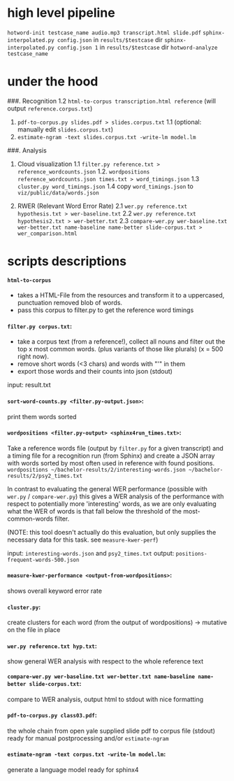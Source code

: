 # high level pipeline

`hotword-init testcase_name audio.mp3 transcript.html slide.pdf`
`sphinx-interpolated.py config.json` in `results/$testcase` dir
`sphinx-interpolated.py config.json 1` in `results/$testcase` dir
`hotword-analyze testcase_name`

# under the hood

###. Recognition
1.2 `html-to-corpus transcription.html reference` (will output `reference.corpus.txt`)
1. `pdf-to-corpus.py slides.pdf > slides.corpus.txt`
1.1 (optional: manually edit `slides.corpus.txt`)
2. `estimate-ngram -text slides.corpus.txt -write-lm model.lm`

###. Analysis
1. Cloud visualization
  1.1 `filter.py reference.txt > reference_wordcounts.json`
  1.2. `wordpositions reference_wordcounts.json times.txt > word_timings.json`
  1.3 `cluster.py word_timings.json`
  1.4 copy `word_timings.json` to `viz/public/data/words.json`

2. RWER (Relevant Word Error Rate)
  2.1 `wer.py reference.txt hypothesis.txt > wer-baseline.txt`
  2.2 `wer.py reference.txt hypothesis2.txt > wer-better.txt`
  2.3 `compare-wer.py wer-baseline.txt wer-better.txt name-baseline name-better slide-corpus.txt > wer_comparison.html`

# scripts descriptions

#### `html-to-corpus`
- takes a HTML-File from the resources and transform it to a uppercased, punctuation removed blob of words.
- pass this corpus to filter.py to get the reference word timings

#### `filter.py corpus.txt`:
- take a corpus text (from a reference!), collect all nouns and filter out the top x most common words. (plus variants of those like plurals) (x = 500 right now).
- remove short words (<3 chars) and words with "'" in them
- export those words and their counts into json (stdout)

input: result.txt

#### `sort-word-counts.py <filter.py-output.json>`:
print them words sorted

#### `wordpositions <filter.py-output> <sphinx4run_times.txt>`:
Take a reference words file (output by `filter.py` for a given transcript) and a timing file for a recognition run (from Sphinx) and create a JSON array with words sorted by most often used in reference with found positions.
`wordpositions ~/bachelor-results/2/interesting-words.json ~/bachelor-results/2/psy2_times.txt`

In contrast to evaluating the general WER performance (possible with `wer.py` / `compare-wer.py`) this gives a WER analysis of the performance with respect to potentially more 'interesting' words, as we are only evaluating what the WER of words is that fall below the threshold of the most-common-words filter.

  (NOTE: this tool doesn't actually do this evaluation, but only supplies the necessary data for this task. see `measure-kwer-perf`)


input: `interesting-words.json` and `psy2_times.txt`
output: `positions-frequent-words-500.json`

#### `measure-kwer-performance <output-from-wordpositions>`:
shows overall keyword error rate

#### `cluster.py`:
create clusters for each word (from the output of wordpositions)
-> mutative on the file in place

#### `wer.py reference.txt hyp.txt`:
show general WER analysis with respect to the whole reference text

#### `compare-wer.py wer-baseline.txt wer-better.txt name-baseline name-better slide-corpus.txt`:
compare to WER analysis, output html to stdout with nice formatting

#### `pdf-to-corpus.py class03.pdf`:
the whole chain from open yale supplied slide pdf to corpus file (stdout) ready for manual postprocessing and/or `estimate-ngram`

#### `estimate-ngram -text corpus.txt -write-lm model.lm`:
generate a language model ready for sphinx4

